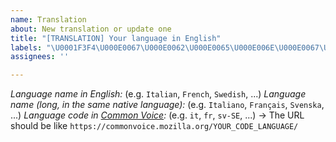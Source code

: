 ```yaml
---
name: Translation
about: New translation or update one
title: "[TRANSLATION] Your language in English"
labels: "\U0001F3F4\U000E0067\U000E0062\U000E0065\U000E006E\U000E0067\U000E007F translation"
assignees: ''

---
```


_Language name in English:_ (e.g. `Italian`, `French`, `Swedish`, ...)
_Language name (long, in the same native language):_ (e.g. `Italiano`, `Français`, `Svenska`, ...)
_Language code in [Common Voice](https://commonvoice.mozilla.org/):_ (e.g. `it`, `fr`, `sv-SE`, ...) -> The URL should be like `https://commonvoice.mozilla.org/YOUR_CODE_LANGUAGE/`
